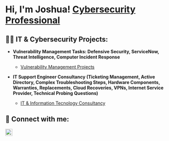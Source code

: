 <h1>Hi, I'm Joshua! <a href="www.linkedin.com/in/jochua23">Cybersecurity Professional</a>
<h2>👨‍💻 IT & Cybersecurity Projects:</h2>

- <b>Vulnerability Management Tasks: Defensive Security, ServiceNow, Threat Intelligence, Computer Incident Response</b>
  - [Vulnerability Management Projects](https://github.com/)

- <b>IT Support Engineer Consultancy (Ticketing Management, Active Directory, Complex Troubleshooting Steps, Hardware Components, Warranties, Replacements, Cloud Recoveries, VPNs, Internet Service Provider, Technical Probing Questions)</b>
  - [IT & Information Tecnology Consultancy](https://github.com/JoshuaOrtizR/IT-SupportEngineer/tree/main/IT%20Support%20Specialist%20Program)


<h2> 🤳 Connect with me:</h2>

[<img align="left" alt="JoshMadakor | LinkedIn" width="22px" src="https://cdn.jsdelivr.net/npm/simple-icons@v3/icons/linkedin.svg" />][linkedin]

[linkedin]:(www.linkedin.com/in/jochua23")
<!--


Here are some ideas to get you started:

- 🔭 I’m currently working on ...
- 🌱 I’m currently learning ...
- 💬 Ask me about ...
- 📫 How to reach me: ...
- 😄 Pronouns: ...
- ⚡ Fun fact: ...
-->
